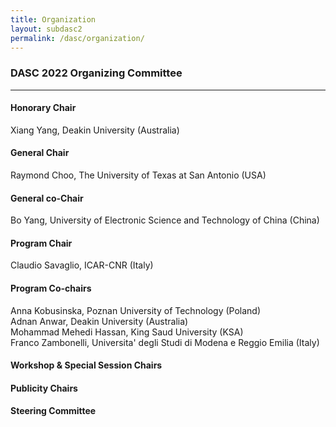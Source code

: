 ```yaml
---
title: Organization
layout: subdasc2
permalink: /dasc/organization/
---
```


<h3>DASC 2022 Organizing Committee</h3>
<hr/>

<h4>Honorary Chair</h4>
Xiang Yang, Deakin University (Australia)<br/>

<h4>General Chair</h4>
Raymond Choo, The University of Texas at San Antonio (USA)

<h4>General co-Chair</h4>
Bo Yang, University of Electronic Science and Technology of China (China)

<h4>Program Chair</h4>
Claudio Savaglio, ICAR-CNR (Italy)

<h4>Program Co-chairs</h4>
Anna Kobusinska, Poznan University of Technology (Poland)<br/>
Adnan Anwar, Deakin University (Australia)<br/>
Mohammad Mehedi Hassan, King Saud University (KSA)<br/>
Franco Zambonelli, Universita' degli Studi di Modena e Reggio Emilia (Italy)

<h4>Workshop & Special Session Chairs</h4>


<h4>Publicity Chairs</h4>


<h4>Steering Committee</h4>

